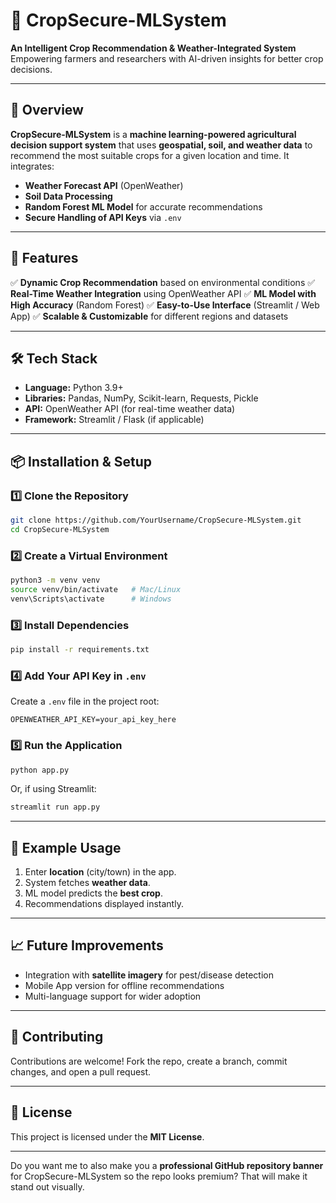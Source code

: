 
# 🌾 CropSecure-MLSystem

**An Intelligent Crop Recommendation & Weather-Integrated System**
Empowering farmers and researchers with AI-driven insights for better crop decisions.

---

## 📌 Overview

**CropSecure-MLSystem** is a **machine learning-powered agricultural decision support system** that uses **geospatial, soil, and weather data** to recommend the most suitable crops for a given location and time.
It integrates:

* **Weather Forecast API** (OpenWeather)
* **Soil Data Processing**
* **Random Forest ML Model** for accurate recommendations
* **Secure Handling of API Keys** via `.env`

---

## 🚀 Features

✅ **Dynamic Crop Recommendation** based on environmental conditions
✅ **Real-Time Weather Integration** using OpenWeather API
✅ **ML Model with High Accuracy** (Random Forest)
✅ **Easy-to-Use Interface** (Streamlit / Web App)
✅ **Scalable & Customizable** for different regions and datasets

---

## 🛠️ Tech Stack

* **Language:** Python 3.9+
* **Libraries:** Pandas, NumPy, Scikit-learn, Requests, Pickle
* **API:** OpenWeather API (for real-time weather data)
* **Framework:** Streamlit / Flask (if applicable)

---

## 📦 Installation & Setup

### 1️⃣ Clone the Repository

```bash
git clone https://github.com/YourUsername/CropSecure-MLSystem.git
cd CropSecure-MLSystem
```

### 2️⃣ Create a Virtual Environment

```bash
python3 -m venv venv
source venv/bin/activate   # Mac/Linux
venv\Scripts\activate      # Windows
```

### 3️⃣ Install Dependencies

```bash
pip install -r requirements.txt
```

### 4️⃣ Add Your API Key in `.env`

Create a `.env` file in the project root:

```
OPENWEATHER_API_KEY=your_api_key_here
```

### 5️⃣ Run the Application

```bash
python app.py
```

Or, if using Streamlit:

```bash
streamlit run app.py
```

---

## 🧪 Example Usage

1. Enter **location** (city/town) in the app.
2. System fetches **weather data**.
3. ML model predicts the **best crop**.
4. Recommendations displayed instantly.

---

## 📈 Future Improvements

* Integration with **satellite imagery** for pest/disease detection
* Mobile App version for offline recommendations
* Multi-language support for wider adoption

---

## 🤝 Contributing

Contributions are welcome!
Fork the repo, create a branch, commit changes, and open a pull request.

---

## 📜 License

This project is licensed under the **MIT License**.

---

Do you want me to also make you a **professional GitHub repository banner** for CropSecure-MLSystem so the repo looks premium? That will make it stand out visually.
